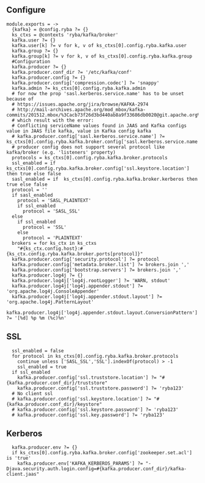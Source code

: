 
## Configure

    module.exports = ->
      {kafka} = @config.ryba ?= {}
      ks_ctxs = @contexts 'ryba/kafka/broker'
      kafka.user ?= {}
      kafka.user[k] ?= v for k, v of ks_ctxs[0].config.ryba.kafka.user
      kafka.group ?= {}
      kafka.group[k] ?= v for k, v of ks_ctxs[0].config.ryba.kafka.group
      #Configuration
      kafka.producer ?= {}
      kafka.producer.conf_dir ?= '/etc/kafka/conf'
      kafka.producer.config ?= {}
      kafka.producer.config['compression.codec'] ?= 'snappy'
      kafka.admin ?= ks_ctxs[0].config.ryba.kafka.admin
      # for now the prop 'sasl.kerberos.service.name' has to be unset because of
      # https://issues.apache.org/jira/browse/KAFKA-2974
      # http://mail-archives.apache.org/mod_mbox/kafka-commits/201512.mbox/%3Cacb73f26d3bd440ab8a9f33686db0020@git.apache.org%3E
      # which result with the error:
      # Conflicting serviceName values found in JAAS and Kafka configs value in JAAS file kafka, value in Kafka config kafka
      # kafka.producer.config['sasl.kerberos.service.name'] ?= ks_ctxs[0].config.ryba.kafka.broker.config['sasl.kerberos.service.name']
      # producer config does not support several protocol like kafka/broker (e.g. 'listeners' property)
      protocols = ks_ctxs[0].config.ryba.kafka.broker.protocols
      ssl_enabled = if  ks_ctxs[0].config.ryba.kafka.broker.config['ssl.keystore.location'] then true else false
      sasl_enabled = if  ks_ctxs[0].config.ryba.kafka.broker.kerberos then true else false
      protocol = ''
      if sasl_enabled
        protocol = 'SASL_PLAINTEXT'
        if ssl_enabled
          protocol = 'SASL_SSL'
      else
        if ssl_enabled
          protocol = 'SSL'
        else
          protocol = 'PLAINTEXT'
      brokers = for ks_ctx in ks_ctxs
        "#{ks_ctx.config.host}:#{ks_ctx.config.ryba.kafka.broker.ports[protocol]}"
      kafka.producer.config['security.protocol'] ?= protocol
      kafka.producer.config['metadata.broker.list'] ?= brokers.join ','
      kafka.producer.config['bootstrap.servers'] ?= brokers.join ','
      kafka.producer.log4j ?= {}
      kafka.producer.log4j['log4j.rootLogger'] ?= 'WARN, stdout'
      kafka.producer.log4j['log4j.appender.stdout'] ?= 'org.apache.log4j.ConsoleAppender'
      kafka.producer.log4j['log4j.appender.stdout.layout'] ?= 'org.apache.log4j.PatternLayout'
      kafka.producer.log4j['log4j.appender.stdout.layout.ConversionPattern'] ?= '[%d] %p %m (%c)%n'


## SSL

      ssl_enabled = false
      for protocol in ks_ctxs[0].config.ryba.kafka.broker.protocols
        continue unless ['SASL_SSL','SSL'].indexOf(protocol) > -1
        ssl_enabled = true
      if ssl_enabled
        kafka.producer.config['ssl.truststore.location'] ?= "#{kafka.producer.conf_dir}/truststore"
        kafka.producer.config['ssl.truststore.password'] ?= 'ryba123'
      # No client ssl
      # kafka.producer.config['ssl.keystore.location'] ?= "#{kafka.producer.conf_dir}/keystore"
      # kafka.producer.config['ssl.keystore.password'] ?= 'ryba123'
      # kafka.producer.config['ssl.key.password'] ?= 'ryba123'

## Kerberos

      kafka.producer.env ?= {}
      if ks_ctxs[0].config.ryba.kafka.broker.config['zookeeper.set.acl'] is 'true'
        kafka.producer.env['KAFKA_KERBEROS_PARAMS'] ?= "-Djava.security.auth.login.config=#{kafka.producer.conf_dir}/kafka-client.jaas"
